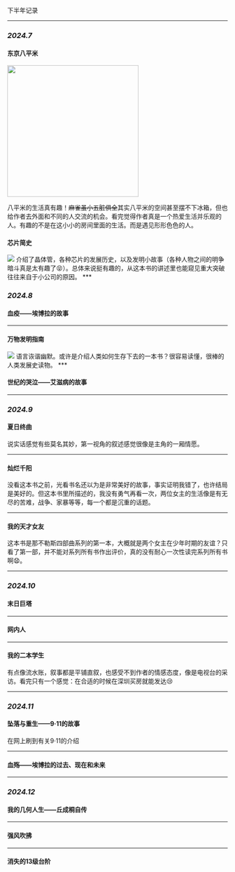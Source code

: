 下半年记录
***
### ***2024.7***
#### 东京八平米
<img src="http://image.slugyao.top/2024books/s34361490.jpg" width="300">

八平米的生活真有趣！~~麻雀虽小五脏俱全~~其实八平米的空间甚至摆不下冰箱，但也给作者去外面和不同的人交流的机会。看完觉得作者真是一个热爱生活并乐观的人。有趣的不是在这小小的房间里面的生活。而是遇见形形色色的人。

#### 芯片简史
<img src="http://image.slugyao.top/2024books/s34501469.jpg" width="">
介绍了晶体管，各种芯片的发展历史，以及发明小故事（各种人物之间的明争暗斗真是太有趣了😝）。总体来说挺有趣的，从这本书的讲述里也能窥见重大突破往往来自于小公司的原因。
***

### ***2024.8***

#### 血疫——埃博拉的故事

***


#### 万物发明指南
<img src="http://image.slugyao.top/2024books/s33471187.jpg" width="">
语言诙谐幽默。或许是介绍人类如何生存下去的一本书？很容易读懂，很棒的人类发展史读物。
***

#### 世纪的哭泣——艾滋病的故事

***

### ***2024.9***

#### 夏日终曲

说实话感觉有些莫名其妙，第一视角的叙述感觉很像是主角的一厢情愿。

***

#### 灿烂千阳

没看这本书之前，光看书名还以为是非常美好的故事，事实证明我错了，也许结局是美好的。但这本书里所描述的，我没有勇气再看一次，两位女主的生活像是有无尽的苦难，战争、家暴等等，每一个都是沉重的话题。

***

#### 我的天才女友

这本书是那不勒斯四部曲系列的第一本，大概就是两个女主在少年时期的友谊？只看了第一部，并不能对系列所有书作出评价，真的没有耐心一次性读完系列所有书啊😧。

***

### ***2024.10***

#### 末日巨塔

***

#### 网内人

***

#### 我的二本学生

有点像流水账，叙事都是平铺直叙，也感受不到作者的情感态度，像是电视台的采访。看完只有一个感觉：在合适的时候在深圳买房就能发达😢

***

### ***2024.11***

#### 坠落与重生——9·11的故事

在网上刷到有关9·11的介绍

***

#### 血殇——埃博拉的过去、现在和未来



***



### ***2024.12***

#### 我的几何人生——丘成桐自传

***

#### 强风吹拂

***

#### 消失的13级台阶

